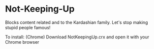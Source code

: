 # Not-Keeping-Up
Blocks content related and to the Kardashian family. Let's stop making stupid people famous!

To install: (Chrome)
  Download NotKeepingUp.crx and open it with your Chrome browser
